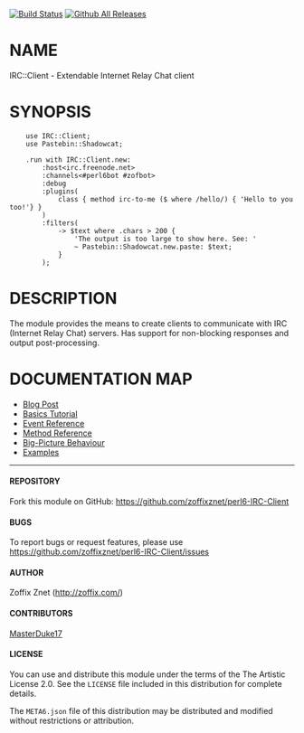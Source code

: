 [![Build Status](https://travis-ci.org/zoffixznet/perl6-IRC-Client.svg)](https://travis-ci.org/zoffixznet/perl6-IRC-Client)
[![Github All Releases](https://img.shields.io/github/downloads/zoffixznet/perl6-IRC-client/total.svg?maxAge=2592000)](https://github.com/zoffixznet/perl6-IRC-Client/releases)
# NAME

IRC::Client - Extendable Internet Relay Chat client

# SYNOPSIS

```perl6
    use IRC::Client;
    use Pastebin::Shadowcat;

    .run with IRC::Client.new:
        :host<irc.freenode.net>
        :channels<#perl6bot #zofbot>
        :debug
        :plugins(
            class { method irc-to-me ($ where /hello/) { 'Hello to you too!'} }
        )
        :filters(
            -> $text where .chars > 200 {
                'The output is too large to show here. See: '
                ~ Pastebin::Shadowcat.new.paste: $text;
            }
        );
```

# DESCRIPTION

The module provides the means to create clients to communicate with
IRC (Internet Relay Chat) servers. Has support for non-blocking responses
and output post-processing.

# DOCUMENTATION MAP

* [Blog Post](http://perl6.party/post/IRC-Client-Perl-6-Multi-Server-IRC-Module)
* [Basics Tutorial](docs/01-basics.md)
* [Event Reference](docs/02-event-reference.md)
* [Method Reference](docs/03-method-reference.md)
* [Big-Picture Behaviour](docs/04-big-picture-behaviour.md)
* [Examples](examples/)

---

#### REPOSITORY

Fork this module on GitHub:
https://github.com/zoffixznet/perl6-IRC-Client

#### BUGS

To report bugs or request features, please use
https://github.com/zoffixznet/perl6-IRC-Client/issues

#### AUTHOR

Zoffix Znet (http://zoffix.com/)

#### CONTRIBUTORS

[MasterDuke17](https://github.com/zoffixznet/perl6-IRC-Client/commits?author=MasterDuke17)

#### LICENSE

You can use and distribute this module under the terms of the
The Artistic License 2.0. See the `LICENSE` file included in this
distribution for complete details.

The `META6.json` file of this distribution may be distributed and modified
without restrictions or attribution.
